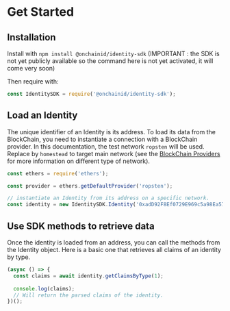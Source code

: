 # Get Started

## Installation

Install with `npm install @onchainid/identity-sdk` (IMPORTANT : the SDK is not yet publicly available so the command here is not yet activated, it will come very soon)

Then require with:
```javascript
const IdentitySDK = require('@onchainid/identity-sdk');
```

## Load an Identity

The unique identifier of an Identity is its address.
To load its data from the BlockChain, you need to instantiate a connection with a BlockChain provider.
In this documentation, the test network `ropsten` will be used. Replace by `homestead` to target main network (see the [BlockChain Providers](blockchain-providers.md) for more information on different type of network).

```javascript
const ethers = require('ethers');

const provider = ethers.getDefaultProvider('ropsten');

// instantiate an Identity from its address on a specific network.
const identity = new IdentitySDK.Identity('0xadD92F8Ef0729E969c5a98Ea5740c9b644B362e3', provider);
```

## Use SDK methods to retrieve data

Once the identity is loaded from an address, you can call the methods from the Identity object.
Here is a basic one that retrieves all claims of an identity by type.

```javascript
(async () => {
  const claims = await identity.getClaimsByType(1);
  
  console.log(claims);
  // Will return the parsed claims of the identity.
})();
``` 
